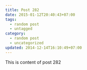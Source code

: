 ```yaml
---
title: Post 282
date: 2015-01-12T20:40:43+07:00
tags:
  - random post
  - untagged
category:
  - random post
  - uncategorized
updated: 2014-12-14T16:10:49+07:00
---
```

This is content of post 282